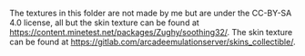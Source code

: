 The textures in this folder are not made by me but are under the CC-BY-SA 4.0 license, all but the skin texture can be found at https://content.minetest.net/packages/Zughy/soothing32/. The skin texture can be found at https://gitlab.com/arcadeemulationserver/skins_collectible/.
